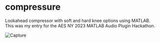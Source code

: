 # compressure
Lookahead compressor with soft and hard knee options using MATLAB. This was my entry for the AES NY 2023 MATLAB Audio Plugin Hackathon.

![Capture](https://github.com/ashaydave/compressure/assets/112194962/a44704cb-4ecf-46fc-841e-1b8bab8417bb)

